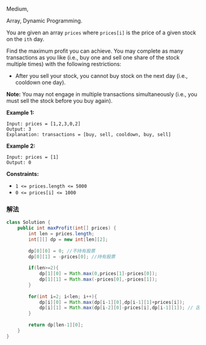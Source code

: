 Medium, 

Array, Dynamic Programming.

You are given an array `prices` where `prices[i]` is the price of a given stock on the `ith` day.

Find the maximum profit you can achieve. You may complete as many transactions as you like (i.e., buy one and sell one share of the stock multiple times) with the following restrictions:

- After you sell your stock, you cannot buy stock on the next day (i.e., cooldown one day).

**Note:** You may not engage in multiple transactions simultaneously (i.e., you must sell the stock before you buy again).

**Example 1:**

```
Input: prices = [1,2,3,0,2]
Output: 3
Explanation: transactions = [buy, sell, cooldown, buy, sell]

```

**Example 2:**

```
Input: prices = [1]
Output: 0

```

**Constraints:**

- `1 <= prices.length <= 5000`
- `0 <= prices[i] <= 1000`

### 解法

```java
class Solution {
    public int maxProfit(int[] prices) {
        int len = prices.length;
        int[][] dp = new int[len][2];
        
        dp[0][0] = 0; //不持有股票
        dp[0][1] = -prices[0]; //持有股票
        
        if(len>=2){
            dp[1][0] = Math.max(0,prices[1]-prices[0]);
            dp[1][1] = Math.max(-prices[0],-prices[1]);
        }
        
        for(int i=2; i<len; i++){
            dp[i][0] = Math.max(dp[i-1][0],dp[i-1][1]+prices[i]);
            dp[i][1] = Math.max(dp[i-2][0]-prices[i],dp[i-1][1]); // 因为有冷冻期，所以想要再次购买则要参考两天前的数据
        }
        
        return dp[len-1][0];
    }
}
```